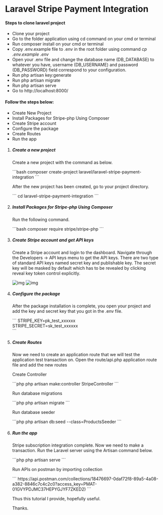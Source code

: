 <h1>Laravel Stripe Payment Integration</h1>
<h4>Steps to clone laravel project</h4>
<ul>
    <li>Clone your project</li>
    <li>Go to the folder application using cd command on your cmd or terminal</li>
    <li>Run composer install on your cmd or terminal</li>
    <li>Copy .env.example file to .env in the root folder using command <i> cp .env.example .env </i></li>
    <li>Open your .env file and change the database name (DB_DATABASE) to whatever you have, username (DB_USERNAME) and password (DB_PASSWORD) field correspond to your configuration.</li>
    <li>Run php artisan key:generate</li>
    <li>Run php artisan migrate</li>
    <li>Run php artisan serve</li>
    <li>Go to http://localhost:8000/</li>
</ul>

<h4>Follow the steps below:</h4>
<ul>
    <li> Create New Project </li>
    <li> Install Packages for Stripe-php Using Composer </li>
    <li> Create Stripe account </li>
    <li> Configure the package </li>
    <li> Create Routes </li>
    <li> Run the app </li>
</ul>

<ol>
    <li><h5>Create a new project</h5></li>
        <p>Create a new project with the command as below.</p>
        ```bash
        composer create-project laravel/laravel-stripe-payment-integration
        ```
        <p>After the new project has been created, go to your project directory.</p>
        ```
        cd laravel-stripe-payment-integration
        ```
    <li><h5>Install Packages for Stripe-php Using Composer</h5></li>
        <p>Run the following command.</p>
        ```bash
        composer require stripe/stripe-php
        ```
    <li><h5>Create Stripe account and get API keys</h5></li>
        <p>Create a Stripe account and login to the dashboard. Navigate through the Developers -> API keys menu to get the API keys. There are two type of standard API keys named secret key and publishable key. The secret key will be masked by default which has to be revealed by clicking reveal key token control explicitly.</p>
        <img src="https://media.stripe.com/6050469652bc9a2aa6ea39ef25bd4980a723ad2a.png" alt="img" >
        <img src="https://techsolutionstuff.com/adminTheme/assets/img/stripe_payment_gateway_api_key.png" alt="img">
    <li><h5>Configure the package</h5></li>
        <p>After the package installation is complete, you open your project and add the key and secret key that you got in the .env file.</p>
        ```
        STRIPE_KEY=pk_test_xxxxxx<br>
        STRIPE_SECRET=sk_test_xxxxxx<br>
        ```
    <li><h5>Create Routes</h5></li>
        <p>Now we need to create an application route that we will test the application test transaction on. Open the route/api.php application route file and add the new routes</p>
        <p>Create Controller</p>
        ```php
        php artisan make:controller StripeController
        ```
        <p>Run database migrations</p>
        ```php
        php artisan migrate
        ```
        <p>Run database seeder</p>
        ```php
        php artisan db:seed --class=ProductsSeeder
        ```
    <li><h5>Run the app</h5></li>
        <p>Stripe subscription integration complete. Now we need to make a transaction. Run the Laravel server using the Artisan command below.</p>
        ```php
        php artisan serve
        ```
        <p>Run APIs on postman by importing collection</p>
        ```
        https://api.postman.com/collections/18476697-0daf72f8-89a5-4a08-a382-8846c7c4c2c0?access_key=PMAT-01GVYPDJMC37HEPYGJYF7ZKED2)
        ```
    <p>Thus this tutorial I provide, hopefully useful.</p>
    <p>Thanks.</p>  
</ol>
